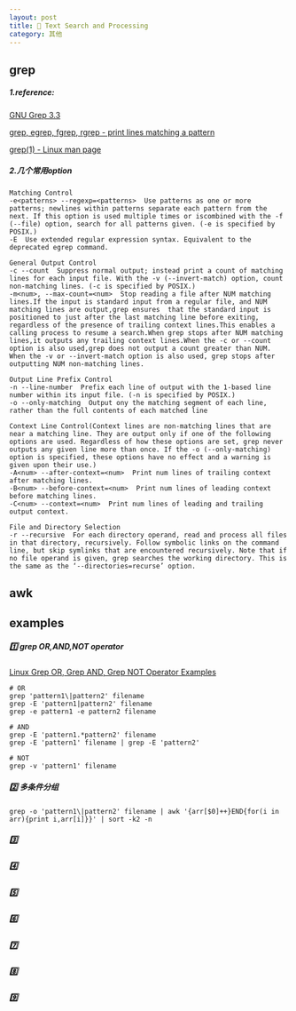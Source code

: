 ```yaml
---
layout: post
title: 🦄 Text Search and Processing
category: 其他
---
```


## grep

##### 1.reference:

[GNU Grep 3.3](https://www.gnu.org/software/grep/manual/grep.html)

[grep, egrep, fgrep, rgrep - print lines matching a pattern](http://linuxcommand.org/lc3_man_pages/grep1.html)

[grep(1) - Linux man page](https://linux.die.net/man/1/grep)

##### 2.几个常用option

```
Matching Control
-e<patterns> --regexp=<patterns>  Use patterns as one or more patterns; newlines within patterns separate each pattern from the next. If this option is used multiple times or iscombined with the -f (--file) option, search for all patterns given. (-e is specified by POSIX.)
-E  Use extended regular expression syntax. Equivalent to the deprecated egrep command.

General Output Control
-c --count  Suppress normal output; instead print a count of matching lines for each input file. With the -v (--invert-match) option, count non-matching lines. (-c is specified by POSIX.)
-m<num>, --max-count=<num>  Stop reading a file after NUM matching lines.If the input is standard input from a regular file, and NUM matching lines are output,grep ensures  that the standard input is positioned to just after the last matching line before exiting, regardless of the presence of trailing context lines.This enables a calling process to resume a search.When grep stops after NUM matching lines,it outputs any trailing context lines.When the -c or --count option is also used,grep does not output a count greater than NUM. When the -v or --invert-match option is also used, grep stops after outputting NUM non-matching lines.

Output Line Prefix Control
-n --line-number  Prefix each line of output with the 1-based line number within its input file. (-n is specified by POSIX.)
-o --only-matching  Output ony the matching segment of each line, rather than the full contents of each matched line

Context Line Control(Context lines are non-matching lines that are near a matching line. They are output only if one of the following options are used. Regardless of how these options are set, grep never outputs any given line more than once. If the -o (--only-matching) option is specified, these options have no effect and a warning is given upon their use.)
-A<num> --after-context=<num>  Print num lines of trailing context after matching lines.
-B<num> --before-context=<num>  Print num lines of leading context before matching lines.
-C<num> --context=<num>  Print num lines of leading and trailing output context.

File and Directory Selection
-r --recursive  For each directory operand, read and process all files in that directory, recursively. Follow symbolic links on the command line, but skip symlinks that are encountered recursively. Note that if no file operand is given, grep searches the working directory. This is the same as the ‘--directories=recurse’ option.

```

## awk

## examples

##### 1️⃣ grep OR,AND,NOT operator

[Linux Grep OR, Grep AND, Grep NOT Operator Examples](https://www.thegeekstuff.com/2011/10/grep-or-and-not-operators/)

```
# OR
grep 'pattern1\|pattern2' filename
grep -E 'pattern1|pattern2' filename
grep -e pattern1 -e pattern2 filename

# AND
grep -E 'pattern1.*pattern2' filename
grep -E 'pattern1' filename | grep -E 'pattern2'

# NOT
grep -v 'pattern1' filename

```

##### 2️⃣ 多条件分组

```
grep -o 'pattern1\|pattern2' filename | awk '{arr[$0]++}END{for(i in arr){print i,arr[i]}}' | sort -k2 -n
```

##### 3️⃣

##### 4️⃣

##### 5️⃣

##### 6️⃣

##### 7️⃣

##### 8️⃣

##### 9️⃣


